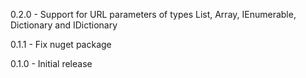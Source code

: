 0.2.0 - Support for URL parameters of types List, Array, IEnumerable, Dictionary and IDictionary

0.1.1 - Fix nuget package

0.1.0 - Initial release
